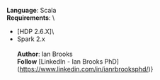 **Language**: Scala\
**Requirements**: \
- [HDP 2.6.X]\
- Spark 2.x\
\
**Author**: Ian Brooks\
**Follow** [LinkedIn - Ian Brooks PhD] (https://www.linkedin.com/in/ianrbrooksphd/)}
